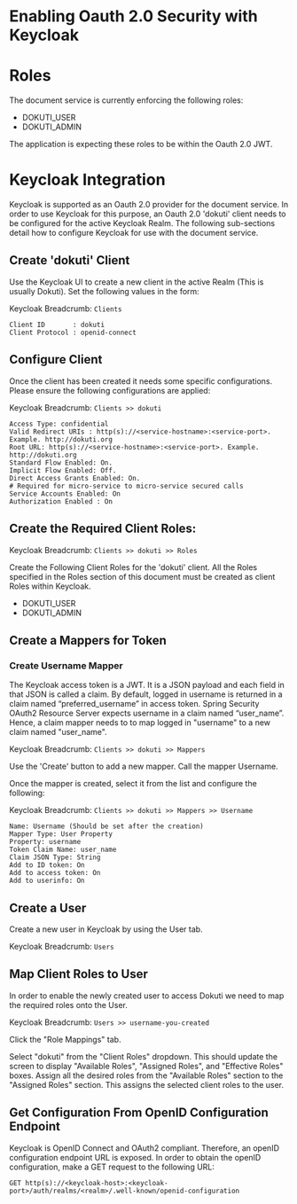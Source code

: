 # Enabling Oauth 2.0 Security with Keycloak

# Roles

The document service is currently enforcing the following roles:

* DOKUTI_USER
* DOKUTI_ADMIN

The application is expecting these roles to be within the Oauth 2.0 JWT.

# Keycloak Integration

Keycloak is supported as an Oauth 2.0 provider for the document service. In order to use Keycloak for this purpose, an Oauth 2.0 'dokuti' client needs
to be configured for the active Keycloak Realm. The following sub-sections detail how to configure Keycloak for use with the document service.

## Create 'dokuti' Client

Use the Keycloak UI to create a new client in the active Realm (This is usually Dokuti). Set the following values in the form:

Keycloak Breadcrumb: ```Clients```

```
Client ID       : dokuti
Client Protocol : openid-connect
```

## Configure Client

Once the client has been created it needs some specific configurations. Please ensure the following configurations are applied:

Keycloak Breadcrumb: ```Clients >> dokuti```


```
Access Type: confidential
Valid Redirect URIs : http(s)://<service-hostname>:<service-port>. Example. http://dokuti.org
Root URL: http(s)://<service-hostname>:<service-port>. Example. http://dokuti.org
Standard Flow Enabled: On.
Implicit Flow Enabled: Off.
Direct Access Grants Enabled: On.
# Required for micro-service to micro-service secured calls
Service Accounts Enabled: On
Authorization Enabled : On
```

## Create the Required Client Roles:

Keycloak Breadcrumb: ```Clients >> dokuti >> Roles``` 

Create the Following Client Roles for the 'dokuti' client. All the Roles specified in the Roles section of this document must be created as client Roles
within Keycloak.

* DOKUTI_USER
* DOKUTI_ADMIN

## Create a Mappers for Token

### Create Username Mapper

The Keycloak access token is a JWT. It is a JSON payload and each field in that JSON is called a claim. By default, logged in username is returned in a claim named “preferred_username” in access token. 
Spring Security OAuth2 Resource Server expects username in a claim named “user_name”. Hence, a claim mapper needs to to map logged in "username" to a new claim named "user_name".

Keycloak Breadcrumb: ```Clients >> dokuti >> Mappers``` 

Use the 'Create' button to add a new mapper. Call the mapper Username.

Once the mapper is created, select it from the list and configure the following:

Keycloak Breadcrumb: ```Clients >> dokuti >> Mappers >> Username``` 

```
Name: Username (Should be set after the creation)
Mapper Type: User Property
Property: username
Token Claim Name: user_name
Claim JSON Type: String
Add to ID token: On
Add to access token: On
Add to userinfo: On
```

## Create a User

Create a new user in Keycloak by using the User tab. 

Keycloak Breadcrumb: ```Users```

## Map Client Roles to User

In order to enable the newly created user to access Dokuti we need to map the required roles onto the User.

Keycloak Breadcrumb: ```Users >> username-you-created```

Click the "Role Mappings" tab.

Select "dokuti" from the "Client Roles" dropdown. This should update the screen to display "Available Roles", "Assigned Roles", and "Effective Roles" boxes.
Assign all the desired roles from the "Available Roles" section to the "Assigned Roles" section. This assigns the selected client roles to the user.

## Get Configuration From OpenID Configuration Endpoint

Keycloak is OpenID Connect and OAuth2 compliant. Therefore, an openID configuration endpoint URL is exposed. In order to obtain the openID configuration,
make a GET request to the following URL:

```GET http(s)://<keycloak-host>:<keycloak-port>/auth/realms/<realm>/.well-known/openid-configuration```
